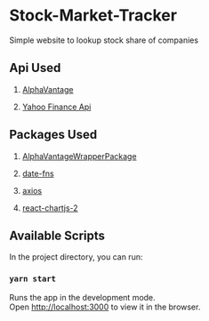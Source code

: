 # Stock-Market-Tracker 
 Simple website to lookup stock share of companies

## Api Used
1. [AlphaVantage](https://www.alphavantage.co/)

2. [Yahoo Finance Api](https://rapidapi.com/apidojo/api/yahoo-finance1)

## Packages Used
1. [AlphaVantageWrapperPackage](https://github.com/zackurben/alphavantage)

2. [date-fns](https://date-fns.org/)

3. [axios](https://github.com/axios/axios)

4. [react-chartjs-2](react-chartjs-2)

## Available Scripts

In the project directory, you can run:

### `yarn start`

Runs the app in the development mode.\
Open [http://localhost:3000](http://localhost:3000) to view it in the browser.
